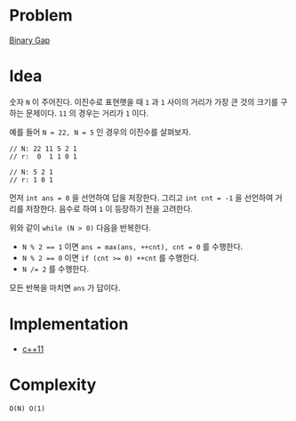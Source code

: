 # Problem

[Binary Gap](https://leetcode.com/problems/binary-gap/)

# Idea

숫자 `N` 이 주어진다. 이진수로 표현햇을 때 `1` 과 `1` 사이의 거리가
가장 큰 것의 크기를 구하는 문제이다. `11` 의 경우는 거리가 `1` 이다.

예를 들어 `N = 22, N = 5` 인 경우의 이진수를 살펴보자.

```
// N: 22 11 5 2 1
// r:  0  1 1 0 1

// N: 5 2 1
// r: 1 0 1
```

먼저 `int ans = 0` 을 선언하여 답을 저장한다. 그리고 `int cnt = -1` 을
선언하여 거리를 저장한다. 음수로 하여 `1` 이 등장하기 전을 고려한다.

위와 같이 `while (N > 0)` 다음을 반복한다.

* `N % 2 == 1` 이면 `ans = max(ans, ++cnt), cnt = 0` 를 수행한다.
* `N % 2 == 0` 이면 `if (cnt >= 0) ++cnt` 를 수행한다.
* `N /= 2` 를 수행한다.

모든 반복을 마치면 `ans` 가 답이다.

# Implementation

* [c++11](a.cpp)

# Complexity

```
O(N) O(1)
```
